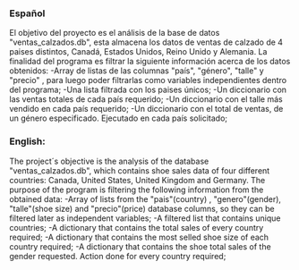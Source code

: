 ### Español

El objetivo del proyecto es el análisis de la base de datos "ventas_calzados.db", esta almacena los datos de ventas de calzado de 4 paises distintos, Canadá, Estados Unidos, Reino Unido y Alemania. La finalidad del programa es filtrar la siguiente información acerca de los datos obtenidos: 
-Array de listas de las columnas "país", "género", "talle" y "precio" , para luego poder filtrarlas como variables independientes dentro del programa;
-Una lista filtrada con los paises únicos;
-Un diccionario con las ventas totales de cada país requerido;
-Un diccionario con el talle más vendido en cada país requerido;
-Un diccionario con el total de ventas, de un género especificado. Ejecutado en cada país solicitado;

### English:

The project´s objective is the analysis of the database "ventas_calzados.db", which contains shoe sales data of four different countries: Canada, United States, United Kingdom and Germany.  The purpose of the program is filtering the following information from the obtained data:
-Array of lists from the "pais"(country) , "genero"(gender), "talle"(shoe size) and "precio"(price) database columns, so they can be filtered later as independent variables;
-A filtered list that contains unique countries;
-A dictionary that contains the total sales of every country required;
-A dictionary that contains the most selled shoe size of each country required;
-A dictionary that contains the shoe total sales of the gender requested. Action done for every country required; 
